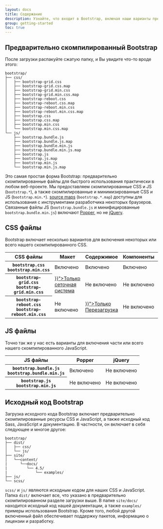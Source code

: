 ```yaml
---
layout: docs
title: Содержание
description: Узнайте, что входит в Bootstrap, включая наши варианты предварительно скомпилированного и исходного кода. Помните, плагины Bootstrap для JavaScript требуют jQuery.
group: getting-started
toc: true
---
```


## Предварительно скомпилированный Bootstrap

После загрузки распакуйте сжатую папку, и Вы увидите что-то вроде этого:

<!-- ПРИМЕЧАНИЕ. Эта информация намеренно дублируется в README. Скопируйте любые сделанные здесь изменения и в README, но не забудьте добавить папку `dist`. -->

```text
bootstrap/
├── css/
│   ├── bootstrap-grid.css
│   ├── bootstrap-grid.css.map
│   ├── bootstrap-grid.min.css
│   ├── bootstrap-grid.min.css.map
│   ├── bootstrap-reboot.css
│   ├── bootstrap-reboot.css.map
│   ├── bootstrap-reboot.min.css
│   ├── bootstrap-reboot.min.css.map
│   ├── bootstrap.css
│   ├── bootstrap.css.map
│   ├── bootstrap.min.css
│   └── bootstrap.min.css.map
└── js/
    ├── bootstrap.bundle.js
    ├── bootstrap.bundle.js.map
    ├── bootstrap.bundle.min.js
    ├── bootstrap.bundle.min.js.map
    ├── bootstrap.js
    ├── bootstrap.js.map
    ├── bootstrap.min.js
    └── bootstrap.min.js.map
```

Это самая простая форма Bootstrap: предварительно скомпилированные файлы для быстрого использования практически в любом веб-проекте. Мы предоставляем скомпилированные CSS и JS (`bootstrap.*`), а также скомпилированные и минимизированные CSS и JS (`bootstrap.min.*`). [source maps](https://developers.google.com/web/tools/chrome-devtools/javascript/source-maps) (`bootstrap.*.map`) доступны для использования с инструментами разработчика некоторых браузеров. Связанные файлы JS (`bootstrap.bundle.js` и минифицированные `bootstrap.bundle.min.js`) включают [Popper](https://popper.js.org/), но не [jQuery](https://jquery.com/).

## CSS файлы

Bootstrap включает несколько вариантов для включения некоторых или всего нашего скомпилированного CSS.

<table class="table table-bordered">
  <thead>
    <tr>
      <th scope="col">CSS файлы</th>
      <th scope="col">Макет</th>
      <th scope="col">Содержимое</th>
      <th scope="col">Компоненты</th>
      <th scope="col">Утилиты</th>
    </tr>
  </thead>
  <tbody>
    <tr>
      <th scope="row">
        <div><code class="font-weight-normal text-nowrap">bootstrap.css</code></div>
        <div><code class="font-weight-normal text-nowrap">bootstrap.min.css</code></div>
      </th>
      <td class="text-success">Включено</td>
      <td class="text-success">Включено</td>
      <td class="text-success">Включено</td>
      <td class="text-success">Включено</td>
    </tr>
    <tr>
      <th scope="row">
        <div><code class="font-weight-normal text-nowrap">bootstrap-grid.css</code></div>
        <div><code class="font-weight-normal text-nowrap">bootstrap-grid.min.css</code></div>
      </th>
      <td><a class="text-warning" href="{{< docsref "/layout/grid" >}}">Только сеточная система</a></td>
      <td class="bg-light text-muted">Не включено</td>
      <td class="bg-light text-muted">Не включено</td>
      <td><a class="text-warning" href="{{< docsref "/utilities/flex" >}}">Только флекс утилиты</a></td>
    </tr>
    <tr>
      <th scope="row">
        <div><code class="font-weight-normal text-nowrap">bootstrap-reboot.css</code></div>
        <div><code class="font-weight-normal text-nowrap">bootstrap-reboot.min.css</code></div>
      </th>
      <td class="bg-light text-muted">Не включено</td>
      <td><a class="text-warning" href="{{< docsref "/content/reboot" >}}">Только Перезагрузка</a></td>
      <td class="bg-light text-muted">Не включено</td>
      <td class="bg-light text-muted">Не включено</td>
    </tr>
  </tbody>
</table>

## JS файлы

Точно так же у нас есть варианты для включения части или всего нашего скомпилированного JavaScript.

<table class="table table-bordered">
  <thead>
    <tr>
      <th scope="col">JS файлы</th>
      <th scope="col">Popper</th>
      <th scope="col">jQuery</th>
    </tr>
  </thead>
  <tbody>
    <tr>
      <th scope="row">
        <div><code class="font-weight-normal text-nowrap">bootstrap.bundle.js</code></div>
        <div><code class="font-weight-normal text-nowrap">bootstrap.bundle.min.js</code></div>
      </th>
      <td class="text-success">Включено</td>
      <td class="bg-light text-muted">Не включено</td>
    </tr>
    <tr>
      <th scope="row">
        <div><code class="font-weight-normal text-nowrap">bootstrap.js</code></div>
        <div><code class="font-weight-normal text-nowrap">bootstrap.min.js</code></div>
      </th>
      <td class="bg-light text-muted">Не включено</td>
      <td class="bg-light text-muted">Не включено</td>
    </tr>
  </tbody>
</table>

## Исходный код Bootstrap

Загрузка исходного кода Bootstrap включает предварительно скомпилированные ресурсы CSS и JavaScript, а также исходный код Sass, JavaScript и документацию. В частности, он включает в себя следующее и многое другое:

```text
bootstrap/
├── dist/
│   ├── css/
│   └── js/
├── site/
│   └──content/
|      └──docs/
|         └── 4.5/
|             └── examples/
├── js/
└── scss/
```

`scss/` и `js/` являются исходным кодом для наших CSS и JavaScript. Папка `dist/` включает все, что указано в предварительно скомпилированном разделе загрузки выше. В папке `site/docs/` находится исходный код нашей документации, а также `examples/` примеры использования Bootstrap. Кроме того, любой другой включенный файл обеспечивает поддержку пакетов, информацию о лицензии и разработку.
